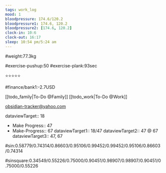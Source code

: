 ```yaml
---
tags: work_log
mood: 1
bloodpressure: 174.6/120.2
bloodpressure1: 174.6, 120.2
bloodpressure2: [174.6, 120.2]
clock-in: 10:6
clock-out: 16:17
sleep: 10:54 pm/5:24 am
---
```


#weight:77.3kg

#exercise-pushup:50
#exercise-plank:93sec


⭐⭐⭐⭐⭐

#finance/bank1:-2.7USD

[[todo_family|To-Do @Family]]
[[todo_work|To-Do @Work]]

obsidian-tracker@yahoo.com


dataviewTarget:: 18
- Make Progress:: 47
- Make-Progress:: 67
dataviewTarget1:: 18/47
dataviewTarget2:: 47 @ 67
dataviewTarget3:: 47, 67

#sin:0.58779/0.74314/0.86603/0.95106/0.99452/0.99452/0.95106/0.86603/0.74314

#sinsquare:0.34549/0.55226/0.75000/0.90451/0.98907/0.98907/0.90451/0.75000/0.55226

